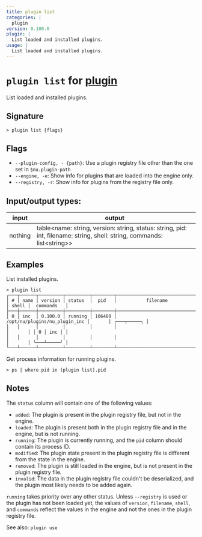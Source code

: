 ```yaml
---
title: plugin list
categories: |
  plugin
version: 0.100.0
plugin: |
  List loaded and installed plugins.
usage: |
  List loaded and installed plugins.
---
```

<!-- This file is automatically generated. Please edit the command in https://github.com/nushell/nushell instead. -->

# `plugin list` for [plugin](/commands/categories/plugin.md)

<div class='command-title'>List loaded and installed plugins.</div>

## Signature

```> plugin list {flags} ```

## Flags

 -  `--plugin-config, - {path}`: Use a plugin registry file other than the one set in `$nu.plugin-path`
 -  `--engine, -e`: Show info for plugins that are loaded into the engine only.
 -  `--registry, -r`: Show info for plugins from the registry file only.


## Input/output types:

| input   | output                                                                                                                  |
| ------- | ----------------------------------------------------------------------------------------------------------------------- |
| nothing | table\<name: string, version: string, status: string, pid: int, filename: string, shell: string, commands: list\<string\>\> |

## Examples

List installed plugins.
```nu
> plugin list
╭───┬──────┬─────────┬─────────┬────────┬───────────────────────────────┬───────┬─────────────╮
│ # │ name │ version │ status  │  pid   │           filename            │ shell │  commands   │
├───┼──────┼─────────┼─────────┼────────┼───────────────────────────────┼───────┼─────────────┤
│ 0 │ inc  │ 0.100.0 │ running │ 106480 │ /opt/nu/plugins/nu_plugin_inc │       │ ╭───┬─────╮ │
│   │      │         │         │        │                               │       │ │ 0 │ inc │ │
│   │      │         │         │        │                               │       │ ╰───┴─────╯ │
╰───┴──────┴─────────┴─────────┴────────┴───────────────────────────────┴───────┴─────────────╯

```

Get process information for running plugins.
```nu
> ps | where pid in (plugin list).pid

```

## Notes
The `status` column will contain one of the following values:

- `added`:    The plugin is present in the plugin registry file, but not in
              the engine.
- `loaded`:   The plugin is present both in the plugin registry file and in
              the engine, but is not running.
- `running`:  The plugin is currently running, and the `pid` column should
              contain its process ID.
- `modified`: The plugin state present in the plugin registry file is different
              from the state in the engine.
- `removed`:  The plugin is still loaded in the engine, but is not present in
              the plugin registry file.
- `invalid`:  The data in the plugin registry file couldn't be deserialized,
              and the plugin most likely needs to be added again.

`running` takes priority over any other status. Unless `--registry` is used
or the plugin has not been loaded yet, the values of `version`, `filename`,
`shell`, and `commands` reflect the values in the engine and not the ones in
the plugin registry file.

See also: `plugin use`